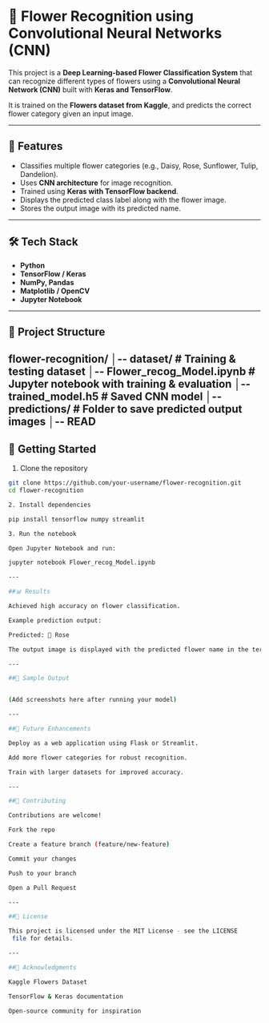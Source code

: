 # 🌸 Flower Recognition using Convolutional Neural Networks (CNN)

This project is a **Deep Learning-based Flower Classification System** that can recognize different types of flowers using a **Convolutional Neural Network (CNN)** built with **Keras and TensorFlow**. 
 
It is trained on the **Flowers dataset from Kaggle**, and predicts the correct flower category given an input image.

---

## 📌 Features

- Classifies multiple flower categories (e.g., Daisy, Rose, Sunflower, Tulip, Dandelion).
- Uses **CNN architecture** for image recognition.
- Trained using **Keras with TensorFlow backend**.
- Displays the predicted class label along with the flower image.
- Stores the output image with its predicted name.

---

## 🛠️ Tech Stack

- **Python**
- **TensorFlow / Keras**
- **NumPy, Pandas**
- **Matplotlib / OpenCV**
- **Jupyter Notebook**

---

## 📂 Project Structure

flower-recognition/
│-- dataset/ # Training & testing dataset
│-- Flower_recog_Model.ipynb # Jupyter notebook with training & evaluation
│-- trained_model.h5 # Saved CNN model
│-- predictions/ # Folder to save predicted output images
│-- READ
---

## 🚀 Getting Started

1. Clone the repository
```bash
git clone https://github.com/your-username/flower-recognition.git
cd flower-recognition

2. Install dependencies

pip install tensorflow numpy streamlit

3. Run the notebook

Open Jupyter Notebook and run:

jupyter notebook Flower_recog_Model.ipynb

---

##📊 Results

Achieved high accuracy on flower classification.

Example prediction output:

Predicted: 🌹 Rose

The output image is displayed with the predicted flower name in the terminal.

---

##📸 Sample Output


(Add screenshots here after running your model)

---

##📌 Future Enhancements

Deploy as a web application using Flask or Streamlit.

Add more flower categories for robust recognition.

Train with larger datasets for improved accuracy.

---

##🤝 Contributing

Contributions are welcome!

Fork the repo

Create a feature branch (feature/new-feature)

Commit your changes

Push to your branch

Open a Pull Request

---

##📜 License

This project is licensed under the MIT License - see the LICENSE
 file for details.

---

##🙏 Acknowledgments

Kaggle Flowers Dataset

TensorFlow & Keras documentation

Open-source community for inspiration



